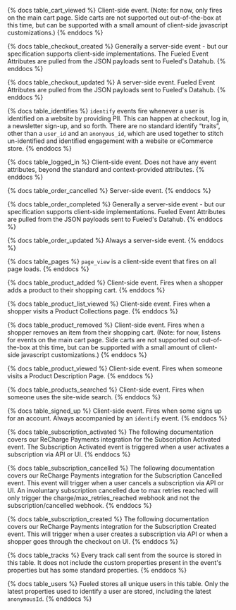 {% docs table_cart_viewed %}
    Client-side event. (Note: for now, only fires on the main cart page. Side carts are not supported out out-of-the-box at this time, but can be supported with a small amount of client-side javascript customizations.)
{% enddocs %}

{% docs table_checkout_created %}
    Generally a server-side event - but our specification supports client-side implementations. The Fueled Event Attributes are pulled from the JSON payloads sent to Fueled's Datahub.
{% enddocs %}

{% docs table_checkout_updated %}
    A server-side event. Fueled Event Attributes are pulled from the JSON payloads sent to Fueled's Datahub.
{% enddocs %}

{% docs table_identifies %}
    `identify` events fire whenever a user is identified on a website by providing PII. This can happen at checkout, log in, a newsletter sign-up, and so forth. There are no standard identify “traits”, other than a `user_id` and an `anonyous_id`, which are used together to stitch un-identified and identified engagement with a website or eCommerce store.
{% enddocs %}

{% docs table_logged_in %}
    Client-side event. Does not have any event attributes, beyond the standard and context-provided attributes.
{% enddocs %}

{% docs table_order_cancelled %}
    Server-side event.
{% enddocs %}

{% docs table_order_completed %}
    Generally a server-side event - but our specification supports client-side implementations. Fueled Event Attributes are pulled from the JSON payloads sent to Fueled's Datahub.
{% enddocs %}

{% docs table_order_updated %}
    Always a server-side event.
{% enddocs %}

{% docs table_pages %}
    `page_view` is a client-side event that fires on all page loads.
{% enddocs %}

{% docs table_product_added %}
    Client-side event. Fires when a shopper adds a product to their shopping cart.
{% enddocs %}

{% docs table_product_list_viewed %}
    Client-side event. Fires when a shopper visits a Product Collections page.
{% enddocs %}

{% docs table_product_removed %}
    Client-side event. Fires when a shopper removes an item from their shopping cart. (Note: for now, listens for events on the main cart page. Side carts are not supported out out-of-the-box at this time, but can be supported with a small amount of client-side javascript customizations.)
{% enddocs %}

{% docs table_product_viewed %}
    Client-side event. Fires when someone visits a Product Description Page.
{% enddocs %}

{% docs table_products_searched %}
    Client-side event. Fires when someone uses the site-wide search.
{% enddocs %}

{% docs table_signed_up %}
    Client-side event. Fires when some signs up for an account. Always accompanied by an `identify` event.
{% enddocs %}

{% docs table_subscription_activated %}
    The following documentation covers our ReCharge Payments integration for the Subscription Activated event. The Subscription Activated event is triggered when a user activates a subscription via API or UI.
{% enddocs %}

{% docs table_subscription_cancelled %}
    The following documentation covers our ReCharge Payments integration for the Subscription Cancelled event. This event will trigger when a user cancels a subscription via API or UI. An involuntary subscription cancelled due to max retries reached will only trigger the charge/max_retries_reached webhook and not the subscription/cancelled webhook.
{% enddocs %}

{% docs table_subscription_created %}
    The following documentation covers our ReCharge Payments integration for the Subscription Created event. This will trigger when a user creates a subscription via API or when a shopper goes through the checkout on UI.
{% enddocs %}

{% docs table_tracks %}
    Every track call sent from the source is stored in this table. It does not include the custom properties present in the event's properties but has some standard properties.
{% enddocs %}

{% docs table_users %}
    Fueled stores all unique users in this table. Only the latest properties used to identify a user are stored, including the latest `anonymousId`.
{% enddocs %}